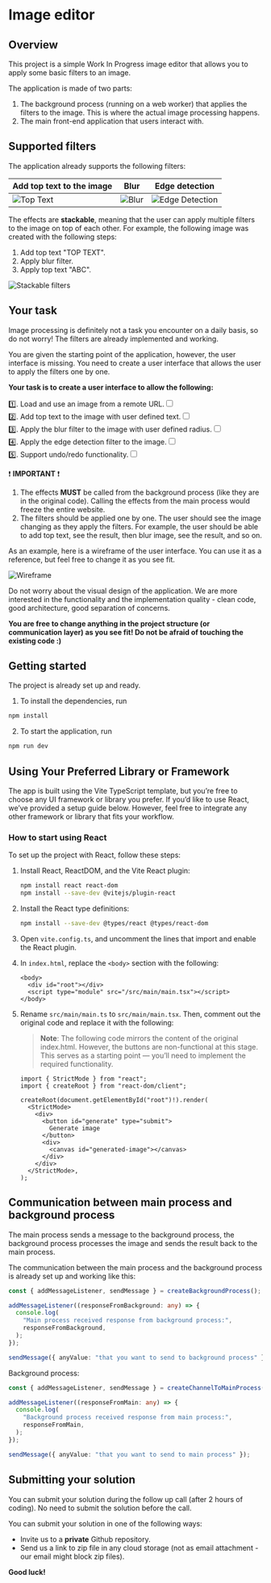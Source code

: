 # Image editor

## Overview

This project is a simple Work In Progress image editor that allows you to apply some basic filters to an image.

The application is made of two parts:

1. The background process (running on a web worker) that applies the filters to the image. This is where the actual image processing happens.
2. The main front-end application that users interact with.

## Supported filters

The application already supports the following filters:

| Add top text to the image        | Blur                     | Edge detection                               |
| -------------------------------- | ------------------------ | -------------------------------------------- |
| ![Top Text](./docs/top-text.png) | ![Blur](./docs/blur.png) | ![Edge Detection](./docs/edge-detection.png) |

The effects are **stackable**, meaning that the user can apply multiple filters to the image on top of each other. For example, the following image was created with the following steps:

1. Add top text "TOP TEXT".
2. Apply blur filter.
3. Apply top text "ABC".

![Stackable filters](./docs/stack.png)

## Your task

Image processing is definitely not a task you encounter on a daily basis, so do not worry! The filters are already implemented and working.

You are given the starting point of the application, however, the user interface is missing. You need to create a user interface that allows the user to apply the filters one by one.

**Your task is to create a user interface to allow the following:**

1️⃣. Load and use an image from a remote URL.<input type="checkbox"><br>
2️⃣. Add top text to the image with user defined text.<input type="checkbox"><br>
3️⃣. Apply the blur filter to the image with user defined radius.<input type="checkbox"><br>
4️⃣. Apply the edge detection filter to the image.<input type="checkbox"><br>
5️⃣. Support undo/redo functionality.<input type="checkbox"><br>

❗ **IMPORTANT** ❗

1. The effects **MUST** be called from the background process (like they are in the original code). Calling the effects from the main process would freeze the entire website.
2. The filters should be applied one by one. The user should see the image changing as they apply the filters. For example, the user should be able to add top text, see the result, then blur image, see the result, and so on.

As an example, here is a wireframe of the user interface. You can use it as a reference, but feel free to change it as you see fit.

![Wireframe](./docs/ux-wireframe.svg)

Do not worry about the visual design of the application. We are more interested in the functionality and the implementation quality - clean code, good architecture, good separation of concerns.

**You are free to change anything in the project structure (or communication layer) as you see fit! Do not be afraid of touching the existing code :)**

## Getting started

The project is already set up and ready.

1. To install the dependencies, run

```bash
npm install
```

2. To start the application, run

```bash
npm run dev
```

## Using Your Preferred Library or Framework

The app is built using the Vite TypeScript template, but you’re free to choose any UI framework or library you prefer. If you’d like to use React, we’ve provided a setup guide below. However, feel free to integrate any other framework or library that fits your workflow.

### How to start using React

To set up the project with React, follow these steps:

1. Install React, ReactDOM, and the Vite React plugin:

   ```bash
   npm install react react-dom
   npm install --save-dev @vitejs/plugin-react
   ```

2. Install the React type definitions:

   ```bash
   npm install --save-dev @types/react @types/react-dom
   ```

3. Open `vite.config.ts`, and uncomment the lines that import and enable the React plugin.

4. In `index.html`, replace the `<body>` section with the following:

   ```
   <body>
     <div id="root"></div>
     <script type="module" src="/src/main/main.tsx"></script>
   </body>
   ```

5. Rename `src/main/main.ts` to `src/main/main.tsx`. Then, comment out the original code and replace it with the following:

   > **Note**: The following code mirrors the content of the original index.html. However, the buttons are non-functional at this stage. This serves as a starting point — you’ll need to implement the required functionality.

   ```tsx
   import { StrictMode } from "react";
   import { createRoot } from "react-dom/client";

   createRoot(document.getElementById("root")!).render(
     <StrictMode>
       <div>
         <button id="generate" type="submit">
           Generate image
         </button>
         <div>
           <canvas id="generated-image"></canvas>
         </div>
       </div>
     </StrictMode>,
   );
   ```

## Communication between main process and background process

The main process sends a message to the background process, the background process processes the image and sends the result back to the main process.

The communication between the main process and the background process is already set up and working like this:

```ts
const { addMessageListener, sendMessage } = createBackgroundProcess();

addMessageListener((responseFromBackground: any) => {
  console.log(
    "Main process received response from background process:",
    responseFromBackground,
  );
});

sendMessage({ anyValue: "that you want to send to background process" });
```

Background process:

```ts
const { addMessageListener, sendMessage } = createChannelToMainProcess();

addMessageListener((responseFromMain: any) => {
  console.log(
    "Background process received response from main process:",
    responseFromMain,
  );
});

sendMessage({ anyValue: "that you want to send to main process" });
```

## Submitting your solution

You can submit your solution during the follow up call (after 2 hours of coding). No need to submit the solution before the call.

You can submit your solution in one of the following ways:

- Invite us to a **private** Github repository.
- Send us a link to zip file in any cloud storage (not as email attachment - our email might block zip files).

**Good luck!**
